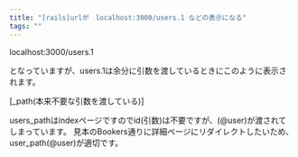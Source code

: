 ```yaml
---
title: "[rails]urlが　localhost:3000/users.1 などの表示になる"
tags: ""
---
```


localhost:3000/users.1

となっていますが、users.1は余分に引数を渡しているときにこのように表示されます。

[_path(本来不要な引数を渡している)]

users_pathはindexページですのでid(引数)は不要ですが、(@user)が渡されてしまっています。
見本のBookers通りに詳細ページにリダイレクトしたいため、user_path(@user)が適切です。

